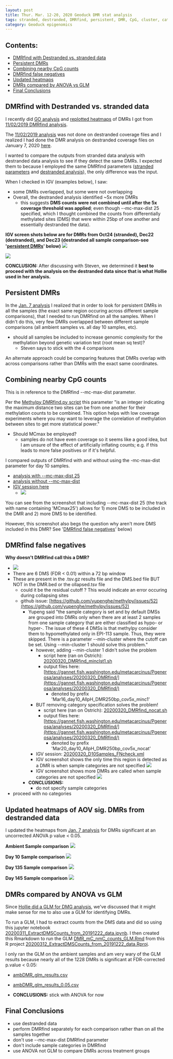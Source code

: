```yaml
---
layout: post
title: Thur. Mar. 12-20, 2020 Geoduck DMR stat analysis
tags: stranded, destranded, DMRfind, persistent, DMR, CpG, cluster, categories, IGV, heatmap, GLM
category: Geoduck epigenomics 
---
```


## Contents:
- [DMRfind with Destranded vs. stranded data](#DMRfind-with-Destranded-vs.-stranded-data)
- [Persistent DMRs](#[Persistent-DMRs)
- [Combining nearby CpG counts](#Combining-nearby-CpG-counts)
- [DMRfind false negatives](#DMRfind-false-negatives)
- [Updated heatmaps](#Updated-heatmaps-of-AOV-sig.-DMRs-from-destranded-data)
- [DMRs compared by ANOVA vs GLM](#DMRs-compared-by-ANOVA-vs-GLM)
- [Final Conclusions](#Final-Conclusions)

## DMRfind with Destranded vs. stranded data 

I recently did [GO analysis](https://shellywanamaker.github.io/230th-post/) and [replotted heatmaps](https://shellywanamaker.github.io/231th-post/) of DMRs I got from [11/02/2019 DMRfind analysis](https://shellywanamaker.github.io/209th-post/). 

The [11/02/2019 analysis](https://shellywanamaker.github.io/209th-post/) was not done on destranded coverage files and I realized I had done the DMR analysis on destranded coverage files on January 7, 2020 [here](https://shellywanamaker.github.io/222th-post/).

I wanted to compare the outputs from stranded data analysis with  destranded data analysis to see if they detect the same DMRs. I expected them to because I employed the same DMRfind parameters ([stranded parameters](https://gannet.fish.washington.edu/metacarcinus/mox_jobs/20191024_DMRfindAllEPI.sh) and [destranded analysis](https://github.com/shellywanamaker/Shelly_Pgenerosa/blob/master/analyses/20191222_DMRfind_5xmerg.ipynb)), the only difference was the input. 

When I checked in IGV (examples below), I saw:

- some DMRs overlapped, but some were not overlapping
- Overall, the destranded analysis identified ~5x more DMRs
	- this suggests **DMS counts were not combined until after the 5x coverage threshold was applied**; even though --mc-max-dist 25 specified, which I thought combined the counts from differentially methylated sites (DMS) that were within 25bp of one another and essentially destranded the data).



**IGV screen shots below are for DMRs from Oct24 (stranded), Dec22 (destranded), and Dec23 (destranded all sample comparison-see '[persistent DMRs](#persistent-dmrs)' below)**
[![](https://raw.githubusercontent.com/shellywanamaker/Shelly_Pgenerosa/master/analyses/20200311_compare_DMRfind_output/igv_screenshots/Screen%20Shot%202020-03-12%20at%2011.46.19%20AM.png)](https://raw.githubusercontent.com/shellywanamaker/Shelly_Pgenerosa/master/analyses/20200311_compare_DMRfind_output/igv_screenshots/Screen%20Shot%202020-03-12%20at%2011.46.19%20AM.png)

[![](https://raw.githubusercontent.com/shellywanamaker/Shelly_Pgenerosa/master/analyses/20200311_compare_DMRfind_output/igv_screenshots/Screen%20Shot%202020-03-12%20at%2011.47.14%20AM.png)](https://raw.githubusercontent.com/shellywanamaker/Shelly_Pgenerosa/master/analyses/20200311_compare_DMRfind_output/igv_screenshots/Screen%20Shot%202020-03-12%20at%2011.47.14%20AM.png)

**CONCLUSION:**  After discussing with Steven, we determined it **best to proceed with the analysis on the destranded data since that is what Hollie used in her analysis.**


## Persistent DMRs
In the [Jan. 7 analysis](https://shellywanamaker.github.io/222th-post/) I realized that in order to look for persistent DMRs in all the samples (the exact same region occuring across different sample comparisons), that I needed to run DMRfind on all the samples. When I didn't do this, very few DMRs overlapped between different sample comparisons (all ambient samples vs. all day 10 samples, etc). 
	
- should all samples be included to increase genomic complexity for the methylation beyond genetic variation test (root mean sq test)? 
	- Steven says to stick with the 4 comparisons

An alternate approach could be comparing features that DMRs overlap with across comparisons rather than DMRs with the exact same coordinates.

## Combining nearby CpG counts
This is in reference to the DMRfind --mc-max-dist parameter. 

Per the [Methylpy DMRfind.py script](https://github.com/yupenghe/methylpy/blob/methylpy/methylpy/DMRfind.py) this parameter "is an integer indicating the maximum distance two sites can be from one another for their methylation counts to be combined. This option helps with low coverage experiments where you may want to leverage the correlation of methylation between sites to get more statistical power."

- Should MCmax be employed? 
	- samples do not have even coverage so it seems like a good idea, but I am unsure of the effect of artificially inflating counts; e.g. if this leads to more false positives or if it's helpful.

I compared outputs of DMRfind with and without using the -mc-max-dist parameter for day 10 samples.

- [analysis with --mc-max-dist 25](https://github.com/shellywanamaker/Shelly_Pgenerosa/blob/master/analyses/20191222_DMRfind_5xmerg.ipynb)
- [analysis without --mc-max-dist](https://github.com/shellywanamaker/Shelly_Pgenerosa/blob/master/analyses/20200311_DMRfind_noMCmax_destranded.ipynb)
- [IGV session here](https://github.com/shellywanamaker/Shelly_Pgenerosa/blob/master/analyses/20200311_compare_DMRfind_output/20200311_D10Samples_noMCmax_vs_MCmax25.xml)
	- [![](https://raw.githubusercontent.com/shellywanamaker/Shelly_Pgenerosa/master/analyses/20200311_compare_DMRfind_output/igv_screenshots/Screen%20Shot%202020-03-12%20at%206.15.10%20PM.png)](https://raw.githubusercontent.com/shellywanamaker/Shelly_Pgenerosa/master/analyses/20200311_compare_DMRfind_output/igv_screenshots/Screen%20Shot%202020-03-12%20at%206.15.10%20PM.png)

You can see from the screenshot that including --mc-max-dist 25 (the track with name containing 'MCmax25') allows for 1) more DMS to be included in the DMR and 2) more DMS to be identified. 

However, this screenshot also begs the question why aren't more DMS included in this DMR? See '[DMRfind false negatives](#DMRfind-false-negatives)' below)

## DMRfind false negatives
**Why doesn't DMRfind call this a DMR?**

- [![](https://raw.githubusercontent.com/shellywanamaker/Shelly_Pgenerosa/master/analyses/20200311_compare_DMRfind_output/igv_screenshots/Screen%20Shot%202020-03-12%20at%206.22.03%20PM.png)](https://raw.githubusercontent.com/shellywanamaker/Shelly_Pgenerosa/master/analyses/20200311_compare_DMRfind_output/igv_screenshots/Screen%20Shot%202020-03-12%20at%206.22.03%20PM.png)
- There are 6 DMS (FDR < 0.01) within a 72 bp window 
- These are present in the .tsv.gz results file and the DMS.bed file BUT NOT in the DMR.bed or the ollapsed.tsv file
	- could it be the residual cutoff ? This would indicate an error occuring during collapsing sites 
	- github issue: [https://github.com/yupenghe/methylpy/issues/52](https://github.com/yupenghe/methylpy/issues/52) 
		- Yupeng said "the sample category is set and by default DMSs are grouped into DMRs only when there are at least 2 samples from one sample category that are either classified as hypo- or hyper-. The issue of these 4 DMSs is that methylpy consider them to hypomethylated only in EPI-113 sample. Thus, they were skipped. There is a parameter --min-cluster where the cutoff can be set. Using --min-cluster 1 should solve this problem." 
			- however, adding --min-cluster 1 didn't solve the problem
				- script here (ran on Ostrich): [20200320_DMRfind_minclst1.sh](https://gannet.fish.washington.edu/metacarcinus/Pgenerosa/analyses/20200320_DMRfind/20200320_DMRfind_minclst1.sh)
				- output files here: [https://gannet.fish.washington.edu/metacarcinus/Pgenerosa/analyses/20200320_DMRfind/](https://gannet.fish.washington.edu/metacarcinus/Pgenerosa/analyses/20200320_DMRfind/)
					- denoted by prefix 'Mar16\_day10\_AllpH\_DMR250bp\_cov5x\_minc1' 
			- BUT removing category specification solves the problem!
				- script here (ran on Ostrich): [20200320_DMRfind_nocat.sh](https://gannet.fish.washington.edu/metacarcinus/Pgenerosa/analyses/20200320_DMRfind/20200320_DMRfind_nocat.sh)
				- output files here: [https://gannet.fish.washington.edu/metacarcinus/Pgenerosa/analyses/20200320_DMRfind/](https://gannet.fish.washington.edu/metacarcinus/Pgenerosa/analyses/20200320_DMRfind/)
					- denoted by prefix 'Mar20\_day10\_AllpH\_DMR250bp\_cov5x\_nocat'
			- IGV session: [20200320_D10Samples_FNcheck.xml](https://gannet.fish.washington.edu/metacarcinus/Pgenerosa/analyses/20200320_DMRfind/20200320_D10Samples_FNcheck.xml)   
			- IGV screenshot shows the only time this region is detected as a DMR is when sample categories are not specified
[![](https://gannet.fish.washington.edu/metacarcinus/Pgenerosa/analyses/20200320_DMRfind/IGV_screenshots/Screen%20Shot%202020-04-07%20at%202.06.07%20PM.png)](https://gannet.fish.washington.edu/metacarcinus/Pgenerosa/analyses/20200320_DMRfind/IGV_screenshots/Screen%20Shot%202020-04-07%20at%202.06.07%20PM.png)
			- IGV screenshot shows more DMRs are called when sample categories are not specified
[![](https://gannet.fish.washington.edu/metacarcinus/Pgenerosa/analyses/20200320_DMRfind/IGV_screenshots/Screen%20Shot%202020-04-07%20at%202.06.48%20PM.png)](https://gannet.fish.washington.edu/metacarcinus/Pgenerosa/analyses/20200320_DMRfind/IGV_screenshots/Screen%20Shot%202020-04-07%20at%202.06.48%20PM.png)
		- **CONCLUSIONS:** 
			- do not specify sample categories
- proceed with no categories



## Updated heatmaps of AOV sig. DMRs from destranded data 

I updated the heatmaps from [Jan. 7 analysis](https://shellywanamaker.github.io/222th-post/) for DMRs significant at an uncorrected ANOVA p value < 0.05.

**Ambient Sample comparison**
[![](https://raw.githubusercontent.com/shellywanamaker/Shelly_Pgenerosa/master/analyses/20191222/amb_MCmax25DMR_Taov0.05_GROUPmean_heatmap2.jpg)](https://raw.githubusercontent.com/shellywanamaker/Shelly_Pgenerosa/master/analyses/20191222/amb_MCmax25DMR_Taov0.05_GROUPmean_heatmap2.jpg)

**Day 10 Sample comparison**
[![](https://raw.githubusercontent.com/shellywanamaker/Shelly_Pgenerosa/master/analyses/20191222/d10_MCmax25DMR_Taov0.05_GROUPmean_heatmap2.jpg)](https://raw.githubusercontent.com/shellywanamaker/Shelly_Pgenerosa/master/analyses/20191222/d10_MCmax25DMR_Taov0.05_GROUPmean_heatmap2.jpg)


**Day 135 Sample comparison**
[![](https://raw.githubusercontent.com/shellywanamaker/Shelly_Pgenerosa/master/analyses/20191222/d135_MCmax25DMR_Taov0.05_GROUPmean_heatmap2.jpg)](https://raw.githubusercontent.com/shellywanamaker/Shelly_Pgenerosa/master/analyses/20191222/d135_MCmax25DMR_Taov0.05_GROUPmean_heatmap2.jpg)

**Day 145 Sample comparison**
[![](https://raw.githubusercontent.com/shellywanamaker/Shelly_Pgenerosa/master/analyses/20191222/d145_MCmax25DMR_Taov0.05_GROUPmean_heatmap2.jpg)](https://raw.githubusercontent.com/shellywanamaker/Shelly_Pgenerosa/master/analyses/20191222/d145_MCmax25DMR_Taov0.05_GROUPmean_heatmap2.jpg)

## DMRs compared by ANOVA vs GLM 

Since [Hollie did a GLM for DMG analysis](https://github.com/hputnam/Geoduck_Meth/blob/master/RAnalysis/Scripts/GM.Rmd), we've discussed that it might make sense for me to also use a GLM for identifying DMRs. 

To run a GLM, I had to extract counts from the DMS data and did so using this jupyter notebook [20200311_ExtractDMSCounts_from_20191222_data.ipynb](https://github.com/shellywanamaker/Shelly_Pgenerosa/blob/master/analyses/20200311_ExtractDMSCounts_from_20191222_data.ipynb). I then created this Rmarkdown to run the GLM [DMR_mC_nmC_counts_GLM.Rmd](https://github.com/shellywanamaker/Shelly_Pgenerosa/blob/master/analyses/20200312_ExtractDMSCounts_from_20191222_data/DMR_mC_nmC_counts_GLM.Rmd) from this R project [20200312_ExtractDMSCounts_from_20191222_data.Rproj](https://github.com/shellywanamaker/Shelly_Pgenerosa/blob/master/analyses/20200312_ExtractDMSCounts_from_20191222_data/20200312_ExtractDMSCounts_from_20191222_data.Rproj). 

I only ran the GLM on the ambient samples and am very wary of the GLM results because nearly all of the 1228 DMRs is significant at FDR-corrected p.value < 0.05:

- [ambDMR_glm_results.csv](https://github.com/shellywanamaker/Shelly_Pgenerosa/blob/master/analyses/20200312_ExtractDMSCounts_from_20191222_data/ambDMR_glm_results.csv) 
- [ambDMR_glm_results_0.05.csv](https://github.com/shellywanamaker/Shelly_Pgenerosa/blob/master/analyses/20200312_ExtractDMSCounts_from_20191222_data/ambDMR_glm_results_0.05.csv) 

- **CONCLUSIONS:** stick with ANOVA for now  


## Final Conclusions
- use destranded data
- perform DMRfind separately for each comparison rather than on all the samples together
- don't use --mc-max-dist DMRfind parameter
- don't include sample categories in DMRfind
- use ANOVA not GLM to compare DMRs across treatment groups



